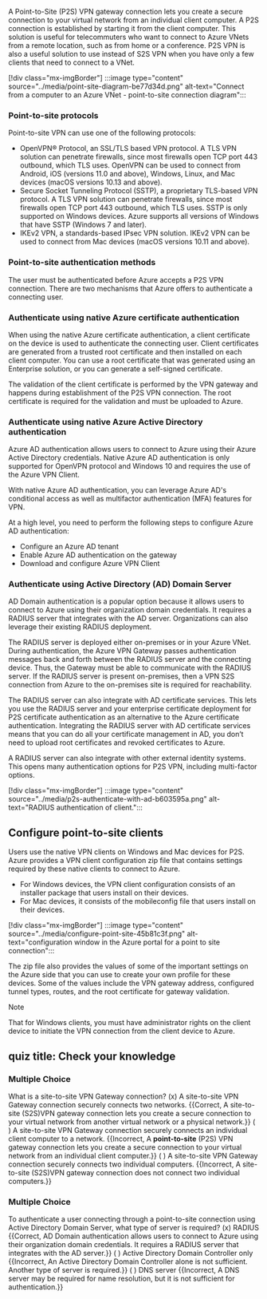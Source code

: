 A Point-to-Site (P2S) VPN gateway connection lets you create a secure connection to your virtual network from an individual client computer. A P2S connection is established by starting it from the client computer. This solution is useful for telecommuters who want to connect to Azure VNets from a remote location, such as from home or a conference. P2S VPN is also a useful solution to use instead of S2S VPN when you have only a few clients that need to connect to a VNet.

\[!div class="mx-imgBorder"\] :::image type="content" source="../media/point-site-diagram-be77d34d.png" alt-text="Connect from a computer to an Azure VNet - point-to-site connection diagram":::


### Point-to-site protocols

Point-to-site VPN can use one of the following protocols:

 -  OpenVPN® Protocol, an SSL/TLS based VPN protocol. A TLS VPN solution can penetrate firewalls, since most firewalls open TCP port 443 outbound, which TLS uses. OpenVPN can be used to connect from Android, iOS (versions 11.0 and above), Windows, Linux, and Mac devices (macOS versions 10.13 and above).
 -  Secure Socket Tunneling Protocol (SSTP), a proprietary TLS-based VPN protocol. A TLS VPN solution can penetrate firewalls, since most firewalls open TCP port 443 outbound, which TLS uses. SSTP is only supported on Windows devices. Azure supports all versions of Windows that have SSTP (Windows 7 and later).
 -  IKEv2 VPN, a standards-based IPsec VPN solution. IKEv2 VPN can be used to connect from Mac devices (macOS versions 10.11 and above).

### Point-to-site authentication methods

The user must be authenticated before Azure accepts a P2S VPN connection. There are two mechanisms that Azure offers to authenticate a connecting user.

### Authenticate using native Azure certificate authentication

When using the native Azure certificate authentication, a client certificate on the device is used to authenticate the connecting user. Client certificates are generated from a trusted root certificate and then installed on each client computer. You can use a root certificate that was generated using an Enterprise solution, or you can generate a self-signed certificate.

The validation of the client certificate is performed by the VPN gateway and happens during establishment of the P2S VPN connection. The root certificate is required for the validation and must be uploaded to Azure.

### Authenticate using native Azure Active Directory authentication

Azure AD authentication allows users to connect to Azure using their Azure Active Directory credentials. Native Azure AD authentication is only supported for OpenVPN protocol and Windows 10 and requires the use of the Azure VPN Client.

With native Azure AD authentication, you can leverage Azure AD's conditional access as well as multifactor authentication (MFA) features for VPN.

At a high level, you need to perform the following steps to configure Azure AD authentication:

 -  Configure an Azure AD tenant
 -  Enable Azure AD authentication on the gateway
 -  Download and configure Azure VPN Client

### Authenticate using Active Directory (AD) Domain Server

AD Domain authentication is a popular option because it allows users to connect to Azure using their organization domain credentials. It requires a RADIUS server that integrates with the AD server. Organizations can also leverage their existing RADIUS deployment.

The RADIUS server is deployed either on-premises or in your Azure VNet. During authentication, the Azure VPN Gateway passes authentication messages back and forth between the RADIUS server and the connecting device. Thus, the Gateway must be able to communicate with the RADIUS server. If the RADIUS server is present on-premises, then a VPN S2S connection from Azure to the on-premises site is required for reachability.

The RADIUS server can also integrate with AD certificate services. This lets you use the RADIUS server and your enterprise certificate deployment for P2S certificate authentication as an alternative to the Azure certificate authentication. Integrating the RADIUS server with AD certificate services means that you can do all your certificate management in AD, you don’t need to upload root certificates and revoked certificates to Azure.

A RADIUS server can also integrate with other external identity systems. This opens many authentication options for P2S VPN, including multi-factor options.

\[!div class="mx-imgBorder"\] :::image type="content" source="../media/p2s-authenticate-with-ad-b603595a.png" alt-text="RADIUS authentication of client.":::


## Configure point-to-site clients

Users use the native VPN clients on Windows and Mac devices for P2S. Azure provides a VPN client configuration zip file that contains settings required by these native clients to connect to Azure.

 -  For Windows devices, the VPN client configuration consists of an installer package that users install on their devices.
 -  For Mac devices, it consists of the mobileconfig file that users install on their devices.

\[!div class="mx-imgBorder"\] :::image type="content" source="../media/configure-point-site-45b81c3f.png" alt-text="configuration window in the Azure portal for a point to site connection":::


The zip file also provides the values of some of the important settings on the Azure side that you can use to create your own profile for these devices. Some of the values include the VPN gateway address, configured tunnel types, routes, and the root certificate for gateway validation.

> [!NOTE]
> That for Windows clients, you must have administrator rights on the client device to initiate the VPN connection from the client device to Azure.

## quiz title: Check your knowledge

### Multiple Choice

What is a site-to-site VPN Gateway connection?
(x) A site-to-site VPN Gateway connection securely connects two networks. {{Correct, A site-to-site (S2S)VPN gateway connection lets you create a secure connection to your virtual network from another virtual network or a physical network.}}
( ) A site-to-site VPN Gateway connection securely connects an individual client computer to a network. {{Incorrect, A **point-to-site** (P2S) VPN gateway connection lets you create a secure connection to your virtual network from an individual client computer.}}
( ) A site-to-site VPN Gateway connection securely connects two individual computers. {{Incorrect, A site-to-site (S2S)VPN gateway connection does not connect two individual computers.}}

### Multiple Choice

To authenticate a user connecting through a point-to-site connection using Active Directory Domain Server, what type of server is required?
(x) RADIUS {{Correct, AD Domain authentication allows users to connect to Azure using their organization domain credentials. It requires a RADIUS server that integrates with the AD server.}}
( ) Active Directory Domain Controller only {{Incorrect, An Active Directory Domain Controller alone is not sufficient. Another type of server is required.}}
( ) DNS server {{Incorrect, A DNS server may be required for name resolution, but it is not sufficient for authentication.}}
